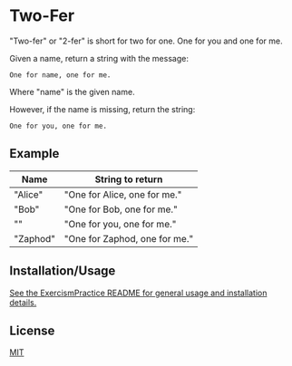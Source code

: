 # Two-Fer

"Two-fer" or "2-fer" is short for two for one. One for you and one for me.

Given a name, return a string with the message:

    One for name, one for me.

Where "name" is the given name.

However, if the name is missing, return the string:

    One for you, one for me.

## Example

|Name   |String to return           |
|-------|---------------------------|
|"Alice"|"One for Alice, one for me."|
|"Bob"|"One for Bob, one for me."|
|""|"One for you, one for me."|
|"Zaphod"|"One for Zaphod, one for me."|

## Installation/Usage

[See the ExercismPractice README for general usage and installation details.](https://github.com/Lignite17/ExercismPractice/blob/main/README.md)

## License
[MIT](https://choosealicense.com/licenses/mit/)
